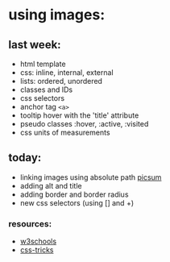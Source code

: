 # using images:

## last week:

- html template 
- css: inline, internal, external
- lists: ordered, unordered
- classes and IDs
- css selectors
- anchor tag `<a>`
- tooltip hover with the 'title' attribute
- pseudo classes :hover, :active, :visited
- css units of measurements

## today:

- linking images using absolute path [picsum](https://picsum.photos/)
- adding alt and title
- adding border and border radius
- new css selectors (using [] and +)

### resources:
- [w3schools](https://www.w3schools.com/tags/tag_img.asp)
- [css-tricks](https://css-tricks.com/)